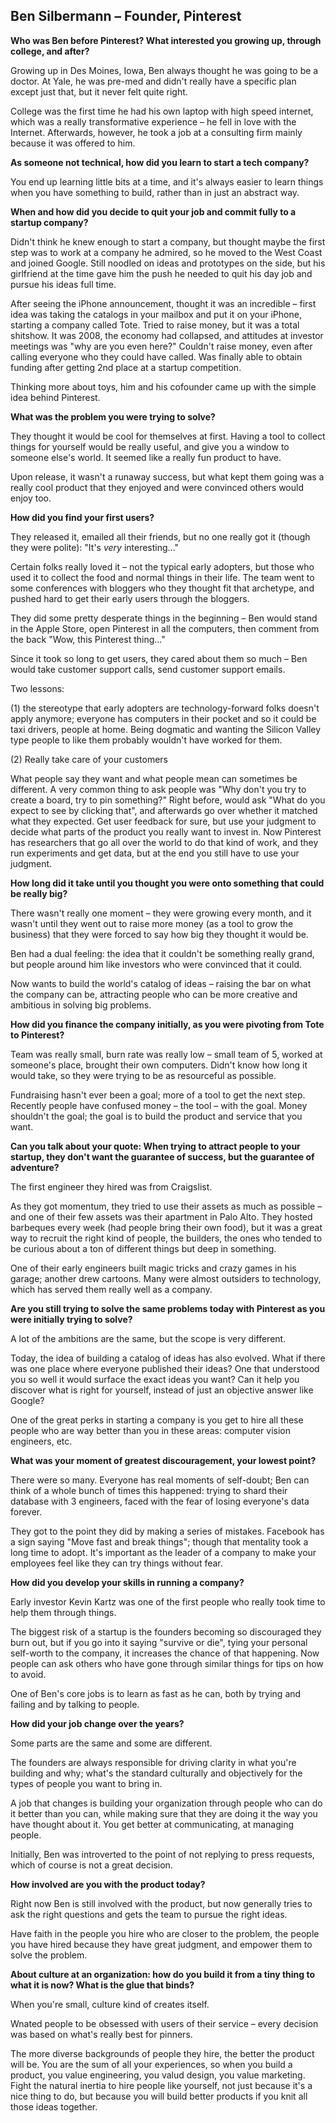 ## Ben Silbermann – Founder, Pinterest

**Who was Ben before Pinterest? What interested you growing up, through college, and after?**

Growing up in Des Moines, Iowa, Ben always thought he was going to be a doctor. At Yale, he was pre-med and didn't really have a specific plan except just that, but it never felt quite right.

College was the first time he had his own laptop with high speed internet, which was a really transformative experience – he fell in love with the Internet. Afterwards, however, he took a job at a consulting firm mainly because it was offered to him.

**As someone not technical, how did you learn to start a tech company?**

You end up learning little bits at a time, and it's always easier to learn things when you have something to build, rather than in just an abstract way.

**When and how did you decide to quit your job and commit fully to a startup company?**

Didn't think he knew enough to start a company, but thought maybe the first step was to work at a company he admired, so he moved to the West Coast and joined Google. Still noodled on ideas and prototypes on the side, but his girlfriend at the time gave him the push he needed to quit his day job and pursue his ideas full time.

After seeing the iPhone announcement, thought it was an incredible – first idea was taking the catalogs in your mailbox and put it on your iPhone, starting a company called Tote. Tried to raise money, but it was a total shitshow. It was 2008, the economy had collapsed, and attitudes at investor meetings was "why are you even here?" Couldn't raise money, even after calling everyone who they could have called. Was finally able to obtain funding after getting 2nd place at a startup competition.

Thinking more about toys, him and his cofounder came up with the simple idea behind Pinterest.

**What was the problem you were trying to solve?**

They thought it would be cool for themselves at first. Having a tool to collect things for yourself would be really useful, and give you a window to someone else's world. It seemed like a really fun product to have.

Upon release, it wasn't a runaway success, but what kept them going was a really cool product that they enjoyed and were convinced others would enjoy too.

**How did you find your first users?**

They released it, emailed all their friends, but no one really got it (though they were polite): "It's *very* interesting..."

Certain folks really loved it – not the typical early adopters, but those who used it to collect the food and normal things in their life. The team went to some conferences with bloggers who they thought fit that archetype, and pushed hard to get their early users through the bloggers.

They did some pretty desperate things in the beginning – Ben would stand in the Apple Store, open Pinterest in all the computers, then comment from the back "Wow, this Pinterest thing..."

Since it took so long to get users, they cared about them so much – Ben would take customer support calls, send customer support emails.

Two lessons:

(1) the stereotype that early adopters are technology-forward folks doesn't apply anymore; everyone has computers in their pocket and so it could be taxi drivers, people at home. Being dogmatic and wanting the Silicon Valley type people to like them probably wouldn't have worked for them.

(2) Really take care of your customers

What people say they want and what people mean can sometimes be different. A very common thing to ask people was "Why don't you try to create a board, try to pin something?" Right before, would ask "What do you expect to see by clicking that", and afterwards go over whether it matched what they expected. Get user feedback for sure, but use your judgment to decide what parts of the product you really want to invest in. Now Pinterest has researchers that go all over the world to do that kind of work, and they run experiments and get data, but at the end you still have to use your judgment.

**How long did it take until you thought you were onto something that could be really big?**

There wasn't really one moment – they were growing every month, and it wasn't until they went out to raise more money (as a tool to grow the business) that they were forced to say how big they thought it would be.

Ben had a dual feeling: the idea that it couldn't be something really grand, but people around him like investors who were convinced that it could.

Now wants to build the world's catalog of ideas – raising the bar on what the company can be, attracting people who can be more creative and ambitious in solving big problems.

**How did you finance the company initially, as you were pivoting from Tote to Pinterest?**

Team was really small, burn rate was really low – small team of 5, worked at someone's place, brought their own computers. Didn't know how long it would take, so they were trying to be as resourceful as possible.

Fundraising hasn't ever been a goal; more of a tool to get the next step. Recently people have confused money – the tool – with the goal. Money shouldn't the goal; the goal is to build the product and service that you want.

**Can you talk about your quote: When trying to attract people to your startup, they don't want the guarantee of success, but the guarantee of adventure?**

The first engineer they hired was from Craigslist.

As they got momentum, they tried to use their assets as much as possible – and one of their few assets was their apartment in Palo Alto. They hosted barbeques every week (had people bring their own food), but it was a great way to recruit the right kind of people, the builders, the ones who tended to be curious about a ton of different things but deep in something.

One of their early engineers built magic tricks and crazy games in his garage; another drew cartoons. Many were almost outsiders to technology, which has served them really well as a company.

**Are you still trying to solve the same problems today with Pinterest as you were initially trying to solve?**

A lot of the ambitions are the same, but the scope is very different.

Today, the idea of building a catalog of ideas has also evolved. What if there was one place where everyone published their ideas? One that understood you so well it would surface the exact ideas you want? Can it help you discover what is right for yourself, instead of just an objective answer like Google?

One of the great perks in starting a company is you get to hire all these people who are way better than you in these areas: computer vision engineers, etc.

**What was your moment of greatest discouragement, your lowest point?**

There were so many. Everyone has real moments of self-doubt; Ben can think of a whole bunch of times this happened: trying to shard their database with 3 engineers, faced with the fear of losing everyone's data forever.

They got to the point they did by making a series of mistakes. Facebook has a sign saying "Move fast and break things"; though that mentality took a long time to adopt. It's important as the leader of a company to make your employees feel like they can try things without fear.

**How did you develop your skills in running a company?**

Early investor Kevin Kartz was one of the first people who really took time to help them through things.

The biggest risk of a startup is the founders becoming so discouraged they burn out, but if you go into it saying "survive or die", tying your personal self-worth to the company, it increases the chance of that happening. Now people can ask others who have gone through similar things for tips on how to avoid.

One of Ben's core jobs is to learn as fast as he can, both by trying and failing and by talking to people.

**How did your job change over the years?**

Some parts are the same and some are different.

The founders are always responsible for driving clarity in what you're building and why; what's the standard culturally and objectively for the types of people you want to bring in.

A job that changes is building your organization through people who can do it better than you can, while making sure that they are doing it the way you have thought about it. You get better at communicating, at managing people.

Initially, Ben was introverted to the point of not replying to press requests, which of course is not a great decision.

**How involved are you with the product today?**

Right now Ben is still involved with the product, but now generally tries to ask the right questions and gets the team to pursue the right ideas.

Have faith in the people you hire who are closer to the problem, the people you have hired because they have great judgment, and empower them to solve the problem.

**About culture at an organization: how do you build it from a tiny thing to what it is now? What is the glue that binds?**

When you're small, culture kind of creates itself.

Wnated people to be obsessed with users of their service – every decision was based on what's really best for pinners.

The more diverse backgrounds of people they hire, the better the product will be. You are the sum of all your experiences, so when you build a product, you value engineering, you valud design, you value marketing. Fight the natural inertia to hire people like yourself, not just because it's a nice thing to do, but because you will build better products if you knit all those ideas together.
